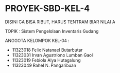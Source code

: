 # PROYEK-SBD-KEL-4
DISINI GA BISA RIBUT, HARUS TENTRAM BIAR NILAI A 

TOPIK : Sistem Pengelolaan Inventaris Gudang

ANGGOTA KELOMPOK KEL-04 :
-	11323018	Felix Natanael Butarbutar	
-	11323031	Irvan Agustriono Lumban Gaol	
-	11323019	Febiola Alya Hutagalung	
-	11323049	Rahel N. Pangaribuan	
